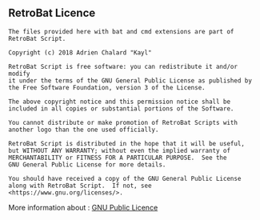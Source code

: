 ## RetroBat Licence

    The files provided here with bat and cmd extensions are part of RetroBat Script.

    Copyright (c) 2018 Adrien Chalard "Kayl"

    RetroBat Script is free software: you can redistribute it and/or modify
    it under the terms of the GNU General Public License as published by
    the Free Software Foundation, version 3 of the License.
	
    The above copyright notice and this permission notice shall be included in all copies or substantial portions of the Software.

    You cannot distribute or make promotion of RetroBat Scripts with another logo than the one used officially.  
    
    RetroBat Script is distributed in the hope that it will be useful,
    but WITHOUT ANY WARRANTY; without even the implied warranty of
    MERCHANTABILITY or FITNESS FOR A PARTICULAR PURPOSE.  See the
    GNU General Public License for more details.

    You should have received a copy of the GNU General Public License
    along with RetroBat Script.  If not, see <https://www.gnu.org/licenses/>.

More information about : [GNU Public Licence](http://www.gnu.org/licenses/gpl-3.0.en.html)
